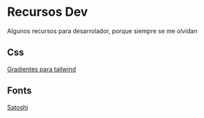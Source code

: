 # Recursos Dev
Algunos recursos para desarrolador, porque siempre se me olvidan

## Css
[Gradientes para tailwind](https://hypercolor.dev/)

## Fonts
[Satoshi](https://www.fontshare.com/fonts/satoshi)
